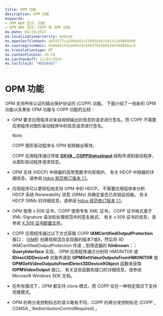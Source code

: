 ```yaml
---
title: OPM 功能
description: OPM 功能
keywords:
- OPM WDK 显示，功能
- OPM WDK 显示、COPP 和 OPM 比较
ms.date: 04/20/2017
ms.localizationpriority: medium
ms.openlocfilehash: a655577ca28bbd41c510b5d3b31611c2d4889560
ms.sourcegitcommit: 418e6617e2a695c9cb4b37b5b60e264760858acd
ms.translationtype: MT
ms.contentlocale: zh-CN
ms.lasthandoff: 12/07/2020
ms.locfileid: "96838487"
---
```

# <a name="opm-features"></a>OPM 功能

OPM 支持所有认证的输出保护协议的 (COPP) 功能。 下面介绍了一些新的 OPM 功能以及某些 OPM 功能与 COPP 功能的比较：

-   OPM 要求应用程序对来自视频输出的信息的请求进行签名，而 COPP 不需要应用程序对图形驱动程序中的信息请求进行签名。

    > [!NOTE]
    > COPP 图形驱动程序与 OPM 视频输出等效。

    COPP 应用程序通过导致 [**DXVA \_ COPPStatusInput**](/windows-hardware/drivers/ddi/dxva/ns-dxva-_dxva_coppstatusinput) 结构传递到驱动程序，从图形驱动程序请求信息。

-   OPM 支持 (HDCP) 中继器的高带宽数字内容保护。 有关 HDCP 中继器的详细信息，请参阅 [Hdcp 规范修订版本 1.1](https://go.microsoft.com/fwlink/p/?linkid=38728)。

-   应用程序可以更轻松地支持 OPM 中的 HDCP。 不需要应用程序来分析 HDCP 系统 Renewability 消息 (SRMs) 并确定是否已吊销监视器。 有关 HDCP SRMs 的详细信息，请参阅 [Hdcp 规范修订版本 1.1](https://go.microsoft.com/fwlink/p/?linkid=38728)。

-   OPM 使用 x.509 证书，COPP 使用专有 XML 证书。 COPP 证书格式基于 XML-Signature 语法和处理规范中的签名格式。 有关 x.509 证书的信息，请参阅 [X.509 证书配置文件](https://go.microsoft.com/fwlink/p/?linkid=70416)。

-   COPP 应用程序通过以下方式获取 COPP **IAMCertifiedOutputProtection** 接口： ([*VMR*](/windows/desktop/DirectShow/using-the-video-mixing-renderer)) 创建视频混合呈现器的版本7或9，然后将 IID IAMCertifiedOutputProtection 传递 \_ 到筛选器的 **IUnknown：： QueryInterface** 实现。 OPM 应用程序通过分别将 HMONITOR 或 **IDirect3DDevice9** 对象传递到 **OPMGetVideoOutputsFromHMONITOR** 或 **OPMGetVideoOutputsFromIDirect3DDevice9Object** 函数来获取 **IOPMVideoOutput** 接口。 有关这些函数和接口的详细信息，请参阅 Microsoft Windows SDK 文档。

-   在所有情况下，OPM 都支持 clone 模式，而 COPP 仅在一种特定情况下支持克隆模式。

-   OPM 的再分发控制标志的语义略有不同，COPP 的再分发控制标志 (COPP \_ CGMSA \_ RedistributionControlRequired) 。
